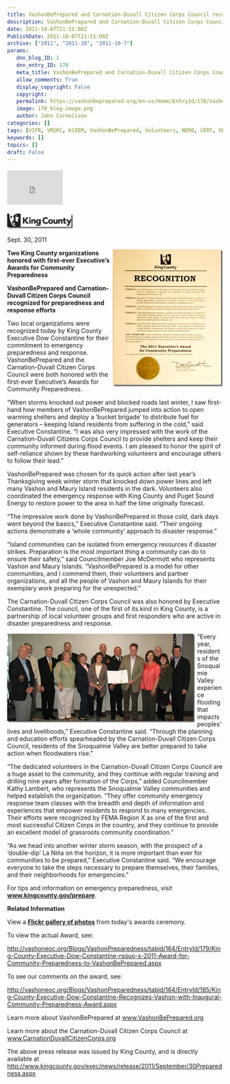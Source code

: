 ```yaml
---
title: VashonBePrepared and Carnation-Duvall Citizen Corps Council recognized for preparedness and response efforts
description: VashonBePrepared and Carnation-Duvall Citizen Corps Council recognized for preparedness and response efforts
date: 2011-10-07T21:51:00Z
PublishDate: 2011-10-07T21:51:00Z
archive: ["2011", "2011-10", "2011-10-7"]
params:
   dnn_blog_ID: 1
   dnn_entry_ID: 178
   meta_title: VashonBePrepared and Carnation-Duvall Citizen Corps Council recognized for preparedness and response efforts
   allow_comments: True
   display_copyright: False
   copyright: 
   permalink: https://vashonbeprepared.org/en-us/Home/EntryId/178/VashonBePrepared-and-Carnation-Duvall-Citizen-Corps-Council-recognized-for-preparedness-and-response-efforts
   image: 178_blog-image.png
   author: John Cornelison
categories: []
tags: [VIFR, VMIRC, KCOEM, VashonBePrepared, Volunteers, NERO, CERT, VEPC, ARES, PI, PSE]
keywords: []
topics: []
draft: False
---
```


<div class="wlWriterHeaderFooter" style="padding-bottom: 4px; margin: 0px; padding-left: 0px; padding-right: 0px; float: none; padding-top: 4px;"><iframe src="http://www.facebook.com/widgets/like.php?href=http://vashoneoc.org/Blogs/VashonPreparedness/tabid/164/EntryId/178/VashonBePrepared-and-Carnation-Duvall-Citizen-Corps-Council-recognized-for-preparedness-and-response-efforts.aspx" frameborder="0" scrolling="no" style="width: 130px; height: 80px;border: medium none;"></iframe></div>
<p><a href="/images/dnnBlog/1/178/Windows-Live-Writer-004587f1eff0_CF77-clip_image001_2.gif"><img width="154" height="35" title="clip_image001" style="background-image: none;   padding-left: 0px; padding-right: 0px; display: inline;   padding-top: 0px;border: 0px;" alt="clip_image001" src="/images/dnnBlog/1/178/Windows-Live-Writer-004587f1eff0_CF77-clip_image001_thumb.gif" /></a></p>
<p>Sept. 30, 2011</p>
<p><b><a href="/images/dnnBlog/1/178/Windows-Live-Writer-004587f1eff0_CF77-ff_1276746.1024x1278_2.jpg"><img width="257" height="320" title="ff_1276746.1024x1278" style="background-image: none;   margin: 0px 0px 5px 5px; padding-left: 0px; padding-right: 0px; display: inline; float: right;   padding-top: 0px;border: 0px;" alt="ff_1276746.1024x1278" src="/images/dnnBlog/1/178/Windows-Live-Writer-004587f1eff0_CF77-ff_1276746.1024x1278_thumb.jpg" /></a>Two King County organizations honored with first-ever Executive&rsquo;s Awards for Community Preparedness</b></p>
<p><b>VashonBePrepared and Carnation-Duvall Citizen Corps Council recognized for preparedness and response efforts</b></p>
<p>Two local organizations were recognized today by King County Executive Dow Constantine for their commitment to emergency preparedness and response. VashonBePrepared and the Carnation-Duvall Citizen Corps Council were both honored with the first-ever Executive&rsquo;s Awards for Community Preparedness.</p>
<p>&ldquo;When storms knocked out power and blocked roads last winter, I saw first-hand how members of VashonBePrepared jumped into action to open warming shelters and deploy a &lsquo;bucket brigade&rsquo; to distribute fuel for generators &ndash; keeping Island residents from suffering in the cold,&rdquo; said Executive Constantine. &ldquo;I was also very impressed with the work of the Carnation-Duvall Citizens Corps Council to provide shelters and keep their community informed during flood events. I am pleased to honor the spirit of self-reliance shown by these hardworking volunteers and encourage others to follow their lead.&rdquo;</p>
<p>VashonBePrepared was chosen for its quick action after last year&rsquo;s Thanksgiving week winter storm that knocked down power lines and left many Vashon and Maury Island residents in the dark. Volunteers also coordinated the emergency response with King County and Puget Sound Energy to restore power to the area in half the time originally forecast.</p>
<p>&ldquo;The impressive work done by VashonBePrepared in those cold, dark days went beyond the basics,&rdquo; Executive Constantine said. &ldquo;Their ongoing actions demonstrate a &lsquo;whole community&rsquo; approach to disaster response.&rdquo;</p>
<p>&ldquo;Island communities can be isolated from emergency resources if disaster strikes. Preparation is the most important thing a community can do to ensure their safety,&rdquo; said Councilmember Joe McDermott who represents Vashon and Maury Islands. &ldquo;VashonBePrepared is a model for other communities, and I commend them, their volunteers and partner organizations, and all the people of Vashon and Maury Islands for their exemplary work preparing for the unexpected.&rdquo;</p>
<p>The Carnation-Duvall Citizen Corps Council was also honored by Executive Constantine. The council, one of the first of its kind in King County, is a partnership of local volunteer groups and first responders who are active in disaster preparedness and response.</p>
<p><a href="/images/dnnBlog/1/178/Windows-Live-Writer-004587f1eff0_CF77-King_County_Executive_Dow_Constantine_and_King_County_Councilmember_Joe_McDermott_with_members_o_2.jpg"><img title="(from the left) Joe Ulatoski (NERO), Al Francisco (ARES), King County Executive Dow Constantine, Patricia McClements (PSE), Rex Stratton (VIFR), Catherine Rogers (VEPC), Jill Janow (PI), John Galus (ARES), Fire Chief Hank Lipe, John Cornelison (VashonBePrepared), Synthia Downs (MRC), Michael Cochrane (CERT), Catherine Cochrane (CERT), King County Councilmember Joe McDermott" style="background-image: none;   margin: 2px 5px 5px 0px; padding-left: 0px; padding-right: 0px; display: inline; float: left;   padding-top: 0px;border: 0px solid;" alt="King County Executive Dow Constantine and King County Councilmember Joe McDermott with members of VashonBePrepared" src="/images/dnnBlog/1/178/Windows-Live-Writer-004587f1eff0_CF77-King_County_Executive_Dow_Constantine_and_King_County_Councilmember_Joe_McDermott_with_members_o_thumb.jpg" /></a>&ldquo;Every year, residents of the Snoqualmie Valley experience flooding that impacts peoples&rsquo; lives and livelihoods,&rdquo; Executive Constantine said. &ldquo;Through the planning and education efforts spearheaded by the Carnation-Duvall Citizen Corps Council, residents of the Snoqualmie Valley are better prepared to take action when floodwaters rise.&rdquo;</p>
<p>&ldquo;The dedicated volunteers in the Carnation-Duvall Citizen Corps Council are a huge asset to the community, and they continue with regular training and drilling nine years after formation of the Corps,&rdquo; added Councilmember Kathy Lambert, who represents the Snoqualmie Valley communities and helped establish the organization. &ldquo;They offer community emergency response team classes with the breadth and depth of information and experiences that empower residents to respond to many emergencies. Their efforts were recognized by FEMA Region X as one of the first and most successful Citizen Corps in the country, and they continue to provide an excellent model of grassroots community coordination.&rdquo;</p>
<p>&ldquo;As we head into another winter storm season, with the prospect of a &lsquo;double-dip&rsquo; La Ni&ntilde;a on the horizon, it is more important than ever for communities to be prepared,&rdquo; Executive Constantine said. &ldquo;We encourage everyone to take the steps necessary to prepare themselves, their families, and their neighborhoods for emergencies.&rdquo;</p>
<p>For tips and information on emergency preparedness, visit <a href="http://www.kingcounty.gov/prepare"><b>www.kingcounty.gov/prepare</b></a>.</p>
<p><b>Related Information</b></p>
<p>View a <a href="http://www.flickr.com/photos/kingcounty/sets/72157627664157465/"><b>Flickr gallery of photos</b></a> from today's awards ceremony.</p>
<p>To view the actual Award, see:</p>
<p><a href="http://vashoneoc.org/Blogs/VashonPreparedness/tabid/164/EntryId/179/King-County-Executive-Dow-Constantine-rsquo-s-2011-Award-for-Community-Preparedness-to-VashonBePrepared.aspx">http://vashoneoc.org/Blogs/VashonPreparedness/tabid/164/EntryId/179/King-County-Executive-Dow-Constantine-rsquo-s-2011-Award-for-Community-Preparedness-to-VashonBePrepared.aspx</a></p>
<p>To see our comments on the award, see: </p>
<p><a href="http://vashoneoc.org/Blogs/VashonPreparedness/tabid/164/EntryId/185/King-County-Executive-Dow-Constantine-Recognizes-Vashon-with-Inaugural-Community-Preparedness-Award.aspx">http://vashoneoc.org/Blogs/VashonPreparedness/tabid/164/EntryId/185/King-County-Executive-Dow-Constantine-Recognizes-Vashon-with-Inaugural-Community-Preparedness-Award.aspx</a></p>
<p>Learn more about VashonBePrepared at <a href="http://www.VashonBePrepared.org">www.VashonBePrepared.org</a></p>
<p>Learn more about the Carnation-Duvall Citizen Corps Council at <a href="http://www.CarnationDuvallCitizenCorps.org">www.CarnationDuvallCitizenCorps.org</a></p>
The above press release was issued by King County, and is directly available at <a href="http://www.kingcounty.gov/exec/news/release/2011/September/30Preparedness.aspx">http://www.kingcounty.gov/exec/news/release/2011/September/30Preparedness.aspx</a>
